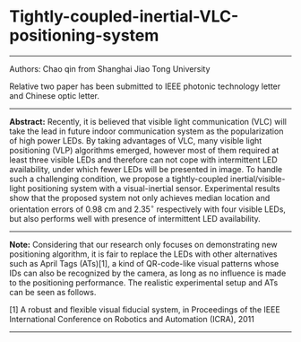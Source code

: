 # Tightly-coupled-inertial-VLC-positioning-system
---
Authors: Chao qin from Shanghai Jiao Tong University

Relative two paper has been submitted to IEEE photonic technology letter and Chinese optic letter.

---

**Abstract:** Recently, it is believed that visible light communication (VLC) will take the lead in future indoor communication system as the popularization of high power LEDs. By taking advantages of VLC, many visible light positioning (VLP) algorithms emerged, however most of them required at least three visible LEDs and therefore can not cope with intermittent LED availability, under which fewer LEDs will be presented in image. To handle such a challenging condition, we propose a tightly-coupled inertial/visible-light positioning system with a visual-inertial sensor. Experimental results show that the proposed system not only achieves median location and orientation errors of 0.98 cm and 2.35$^{\circ}$ respectively with four visible LEDs, but also performs well with presence of intermittent LED availability.

---

**Note:** Considering that our research only focuses on demonstrating new positioning algorithm, it is fair to replace the LEDs with other alternatives such as April Tags (ATs)[1], a kind of QR-code-like visual patterns whose IDs can also be recognized by the camera, as long as no influence is made to the positioning performance. The realistic experimental setup and ATs can be seen as follows. 

[1] A robust and flexible visual fiducial system, in Proceedings of the IEEE International Conference on Robotics and Automation (ICRA), 2011

---





